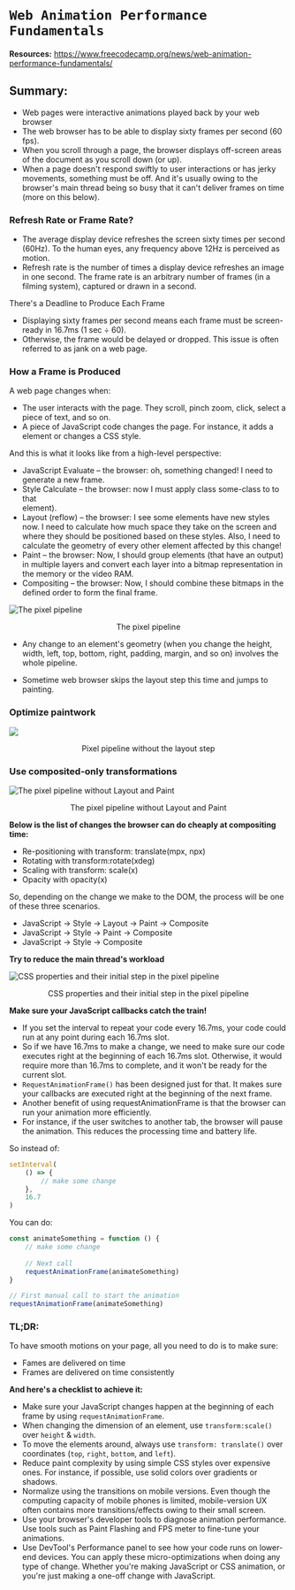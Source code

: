 # `Web Animation Performance Fundamentals`
**Resources:** https://www.freecodecamp.org/news/web-animation-performance-fundamentals/

## Summary:

- Web pages were interactive animations played back by your web browser
- The web browser has to be able to display sixty frames per second (60 fps).
- When you scroll through a page, the browser displays off-screen areas of the document as you scroll down (or up).
- When a page doesn't respond swiftly to user interactions or has jerky movements, something must be off.
And it's usually owing to the browser's main thread being so busy that it can't deliver frames on time (more on this below).

### Refresh Rate or Frame Rate?

- The average display device refreshes the screen sixty times per second (60Hz). To the human eyes, any frequency above 12Hz is perceived as motion.
- Refresh rate is the number of times a display device refreshes an image in one second. The frame rate is an arbitrary number of frames (in a filming system), captured or drawn in a second.

There's a Deadline to Produce Each Frame
- Displaying sixty frames per second means each frame must be screen-ready in 16.7ms (1 sec ÷ 60).
- Otherwise, the frame would be delayed or dropped. This issue is often referred to as jank on a web page.

### How a Frame is Produced

A web page changes when:

- The user interacts with the page. They scroll, pinch zoom, click, select a piece of text, and so on.
- A piece of JavaScript code changes the page. For instance, it adds a <div> element or changes a CSS style. 

And this is what it looks like from a high-level perspective:

- JavaScript Evaluate – the browser: oh, something changed! I need to generate a new frame.
- Style Calculate – the browser: now I must apply class some-class to to that <div> element).
- Layout (reflow) – the browser: I see some elements have new styles now. I need to calculate how much space they take on the screen and where they should be positioned based on these styles. Also, I need to calculate the geometry of every other element affected by this change!
- Paint – the browser: Now, I should group elements (that have an output) in multiple layers and convert each layer into a bitmap representation in the memory or the video RAM.
- Compositing – the browser: Now, I should combine these bitmaps in the defined order to form the final frame.

![The pixel pipeline](https://www.freecodecamp.org/news/content/images/size/w1600/2022/02/pipeline-1.png)
<center>The pixel pipeline</center>

- Any change to an element's geometry (when you change the height, width, left, top, bottom, right, padding, margin, and so on) involves the whole pipeline.

- Sometime web browser skips the layout step this time and jumps to painting.

### Optimize paintwork

![](https://www.freecodecamp.org/news/content/images/size/w1600/2022/02/pipeline-paint.png)<center>Pixel pipeline without the layout step</center>

### Use composited-only transformations

![The pixel pipeline without Layout and Paint](https://www.freecodecamp.org/news/content/images/size/w1600/2022/02/pipeline-composite.png)<center>The pixel pipeline without Layout and Paint</center>

**Below is the list of changes the browser can do cheaply at compositing time:**
- Re-positioning with transform: translate(mpx, npx)
- Rotating with transform:rotate(xdeg)
- Scaling with transform: scale(x)
- Opacity with opacity(x)

So, depending on the change we make to the DOM, the process will be one of these three scenarios.

- JavaScript → Style → Layout → Paint → Composite
- JavaScript → Style → Paint → Composite
- JavaScript → Style →  Composite

**Try to reduce the main thread's workload**

![CSS properties and their initial step in the pixel pipeline](https://www.freecodecamp.org/news/content/images/size/w1600/2022/02/Twitter-post---55.png)<center>CSS properties and their initial step in the pixel pipeline</center>

**Make sure your JavaScript callbacks catch the train!**
- If you set the interval to repeat your code every 16.7ms, your code could run at any point during each 16.7ms slot.
- So if we have 16.7ms to make a change, we need to make sure our code executes right at the beginning of each 16.7ms slot.
Otherwise, it would require more than 16.7ms to complete, and it won't be ready for the current slot.
- `RequestAnimationFrame()` has been designed just for that. It makes sure your callbacks are executed right at the beginning of the next frame.
- Another benefit of using requestAnimationFrame is that the browser can run your animation more efficiently.
- For instance, if the user switches to another tab, the browser will pause the animation. This reduces the processing time and battery life.

So instead of:

```jsx
setInterval(
	() => {
    	// make some change
    },
    16.7
)
```
You can do:

```jsx
const animateSomething = function () {
	// make some change
    
    // Next call
    requestAnimationFrame(animateSomething)
}

// First manual call to start the animation
requestAnimationFrame(animateSomething)
```


### TL;DR:

To have smooth motions on your page, all you need to do is to make sure:

- Fames are delivered on time
- Frames are delivered on time consistently

**And here's a checklist to achieve it:**

- Make sure your JavaScript changes happen at the beginning of each frame by using `requestAnimationFrame`.
- When changing the dimension of an element, use `transform:scale()`  over `height` & `width`.
- To move the elements around, always use `transform: translate()` over coordinates (`top`, `right`, `bottom`, and `left`).
- Reduce paint complexity by using simple CSS styles over expensive ones. For instance, if possible, use solid colors over gradients or shadows.
- Normalize using the transitions on mobile versions. Even though the computing capacity of mobile phones is limited, mobile-version UX often contains more transitions/effects owing to their small screen.
- Use your browser's developer tools to diagnose animation performance. Use tools such as Paint Flashing and FPS meter to fine-tune your animations.
- Use DevTool's Performance panel to see how your code runs on lower-end devices.
You can apply these micro-optimizations when doing any type of change. Whether you're making JavaScript or CSS animation, or you're just making a one-off change with JavaScript.
